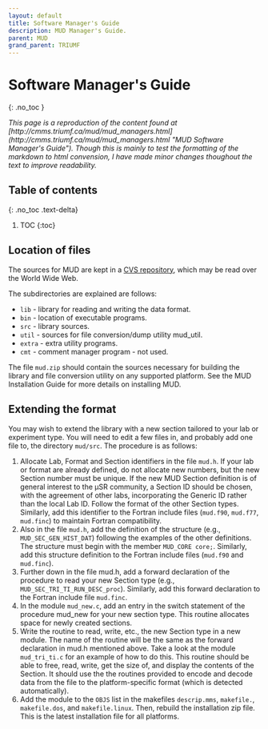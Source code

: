 ```yaml
---
layout: default
title: Software Manager's Guide
description: MUD Manager's Guide.
parent: MUD
grand_parent: TRIUMF
---
```


# Software Manager's Guide
{: .no_toc }

<i>
This page is a reproduction of the content found at
[http://cmms.triumf.ca/mud/mud_managers.html](http://cmms.triumf.ca/mud/mud_managers.html "MUD Software Manager's Guide").
Though this is mainly to test the formatting of the markdown to html convension,
I have made minor changes thoughout the text to improve readability.
</i>

## Table of contents
{: .no_toc .text-delta}

1. TOC
{:toc}

## Location of files

The sources for MUD are kept in a
[CVS repository](https://dasdevpc2.triumf.ca/cgi-bin/cvsweb.cgi/mud/?cvsroot=MUSR),
which may be read over the World Wide Web.

The subdirectories are explained are follows:

- `lib` - library for reading and writing the data format.
- `bin` - location of executable programs.
- `src` - library sources.
- `util` - sources for file conversion/dump utility mud_util.
- `extra` - extra utility programs.
- `cmt` - comment manager program - not used. 

The file `mud.zip` should contain the
sources necessary for building the library and
file conversion utility on any supported platform.
See the MUD Installation Guide for more details on installing MUD.

## Extending the format

You may wish to extend the library with a
new section tailored to your lab or experiment type.
You will need to edit a few files in, and probably add one file to,
the directory `mud/src`.
The procedure is as follows:

1. Allocate Lab, Format and Section identifiers in the file `mud.h`. If your lab or format are already defined, do not allocate new numbers, but the new Section number must be unique. If the new MUD Section definition is of general interest to the µSR community, a Section ID should be chosen, with the agreement of other labs, incorporating the Generic ID rather than the local Lab ID. Follow the format of the other Section types. Similarly, add this identifier to the Fortran include files (`mud.f90`, `mud.f77`, `mud.finc`) to maintain Fortran compatibility.
2. Also in the file `mud.h`, add the definition of the structure (e.g., `MUD_SEC_GEN_HIST_DAT`) following the examples of the other definitions. The structure must begin with the member `MUD_CORE core;`. Similarly, add this structure definition to the Fortran include files (`mud.f90` and `mud.finc`).
3. Further down in the file mud.h, add a forward declaration of the procedure to read your new Section type (e.g., `MUD_SEC_TRI_TI_RUN_DESC_proc`). Similarly, add this forward declaration to the Fortran include file `mud.finc`.
4. In the module `mud_new.c`, add an entry in the switch statement of the procedure mud_new for your new section type. This routine allocates space for newly created sections.
5. Write the routine to read, write, etc., the new Section type in a new module. The name of the routine will be the same as the forward declaration in mud.h mentioned above. Take a look at the module `mud_tri_ti.c` for an example of how to do this. This routine should be able to free, read, write, get the size of, and display the contents of the Section. It should use the the routines provided to encode and decode data from the file to the platform-specific format (which is detected automatically).
6. Add the module to the `OBJS` list in the makefiles `descrip.mms`, `makefile.`, `makefile.dos`, and `makefile.linux`. Then, rebuild the installation zip file. This is the latest installation file for all platforms. 
